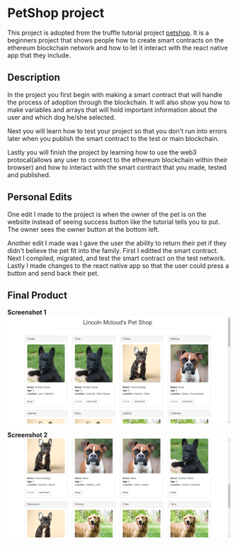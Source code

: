 # PetShop project

This project is adopted from the truffle tutorial project [petshop](https://www.trufflesuite.com/tutorials/pet-shop). It is a beginners project that shows people how to create smart contracts on the ethereum blockchain network and how to let it interact with the react native app that they include.

## Description

In the project you first begin with making a smart contract that will handle the process of adoption through the blockchain. It will also show you how to make variables and arrays that will hold important information about the user and which dog he/she selected.

Next you will learn how to test your project so that you don't run into errors later when you publish the smart contract to the test or main blockchain.

Lastly you will finish the project by learning how to use the web3 protocal(allows any user to connect to the ethereum blockchain within their browser) and how to interact with the smart contract that you made, tested and published.

## Personal Edits

One edit I made to the project is when the owner of the pet is on the website instead of seeing success button like the tutorial tells you to put. The owner sees the owner button at the bottom left.

Another edit I made was I gave the user the ability to return their pet if they didn't believe the pet fit into the family. First I editted the smart contract. Next I compiled, migrated, and test the smart contract on the test network. Lastly I made changes to the react native app so that the user could press a button and send back their pet.

## Final Product

**Screenshot 1**
![screenshot 1](/screenshots/screenshot-2020-10-10-23-19-26.png)

**Screenshot 2**
![screenshot 2](/screenshots/screenshot-2020-10-10-23-21-40.png)
